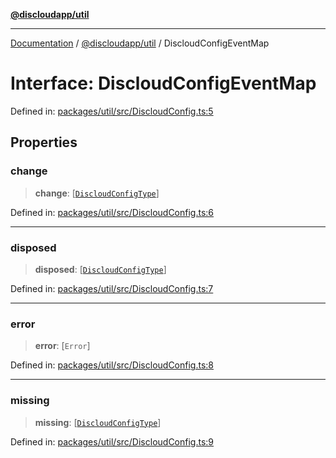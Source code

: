 [**@discloudapp/util**](../README.md)

***

[Documentation](../../../packages.md) / [@discloudapp/util](../README.md) / DiscloudConfigEventMap

# Interface: DiscloudConfigEventMap

Defined in: [packages/util/src/DiscloudConfig.ts:5](https://github.com/discloud/discloud.app/blob/1458affc9a022eb2fc5fe37e7b3b002130b2fdad/packages/util/src/DiscloudConfig.ts#L5)

## Properties

### change

> **change**: \[[`DiscloudConfigType`](../../api-types/type-aliases/DiscloudConfigType.md)\]

Defined in: [packages/util/src/DiscloudConfig.ts:6](https://github.com/discloud/discloud.app/blob/1458affc9a022eb2fc5fe37e7b3b002130b2fdad/packages/util/src/DiscloudConfig.ts#L6)

***

### disposed

> **disposed**: \[[`DiscloudConfigType`](../../api-types/type-aliases/DiscloudConfigType.md)\]

Defined in: [packages/util/src/DiscloudConfig.ts:7](https://github.com/discloud/discloud.app/blob/1458affc9a022eb2fc5fe37e7b3b002130b2fdad/packages/util/src/DiscloudConfig.ts#L7)

***

### error

> **error**: \[`Error`\]

Defined in: [packages/util/src/DiscloudConfig.ts:8](https://github.com/discloud/discloud.app/blob/1458affc9a022eb2fc5fe37e7b3b002130b2fdad/packages/util/src/DiscloudConfig.ts#L8)

***

### missing

> **missing**: \[[`DiscloudConfigType`](../../api-types/type-aliases/DiscloudConfigType.md)\]

Defined in: [packages/util/src/DiscloudConfig.ts:9](https://github.com/discloud/discloud.app/blob/1458affc9a022eb2fc5fe37e7b3b002130b2fdad/packages/util/src/DiscloudConfig.ts#L9)
